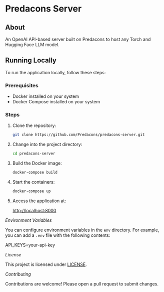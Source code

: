 # Predacons Server

## About

An OpenAI API-based server built on Predacons to host any Torch and Hugging Face LLM model.

## Running Locally

To run the application locally, follow these steps:

### Prerequisites

- Docker installed on your system
- Docker Compose installed on your system

### Steps

1. Clone the repository:

    ```bash
    git clone https://github.com/Predacons/predacons-server.git
    ```

2. Change into the project directory:

    ```bash
    cd predacons-server
    ```

3. Build the Docker image:

    ```bash
    docker-compose build
    ```

4. Start the containers:

    ```bash
    docker-compose up
    ```

5. Access the application at:

    [http://localhost:8000](http://localhost:8000)

*Environment Variables*

You can configure environment variables in the `env` directory. For example, you can add a `.env` file with the following contents:

API_KEYS=your-api-key


*License*

This project is licensed under [LICENSE].

*Contributing*

Contributions are welcome! Please open a pull request to submit changes.


[LICENSE]: https://github.com/Predacons/predacons-server/blob/main/LICENSE-AGPL